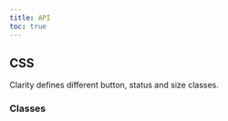 ```yaml
---
title: API
toc: true
---
```


## CSS

Clarity defines different button, status and size classes.

### Classes

<DocComponentApi component="ClrButton" item="css" />
